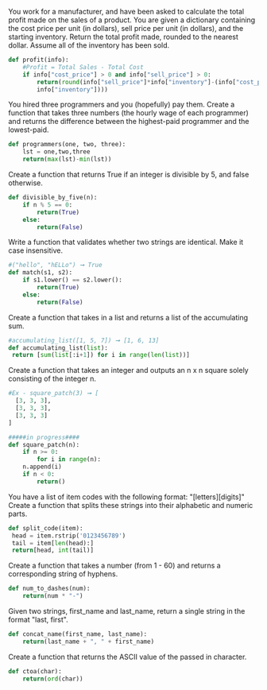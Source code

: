 You work for a manufacturer, and have been asked to calculate the total profit made on the sales of a product. You are given a dictionary containing the cost price per unit (in dollars), sell price per unit (in dollars), and the starting inventory. Return the total profit made, rounded to the nearest dollar. Assume all of the inventory has been sold.
```python
def profit(info):
	#Profit = Total Sales - Total Cost
	if info["cost_price"] > 0 and info["sell_price"] > 0:
		return(round(info["sell_price"]*info["inventory"]-(info["cost_price"]*
		info["inventory"])))
```

You hired three programmers and you (hopefully) pay them. Create a function that takes three numbers (the hourly wage of each programmer) and returns the difference between the highest-paid programmer and the lowest-paid.
```python
def programmers(one, two, three):
	lst = one,two,three
	return(max(lst)-min(lst))
```

Create a function that returns True if an integer is divisible by 5, and false otherwise.
```python
def divisible_by_five(n):
	if n % 5 == 0:
		return(True)
	else:
		return(False)
```

Write a function that validates whether two strings are identical. Make it case insensitive.
```python
#("hello", "hELLo") ➞ True
def match(s1, s2):
	if s1.lower() == s2.lower():
		return(True)
	else:
		return(False)
```
Create a function that takes in a list and returns a list of the accumulating sum.
```python
#accumulating_list([1, 5, 7]) ➞ [1, 6, 13]
def accumulating_list(list):
 return [sum(list[:i+1]) for i in range(len(list))]
```

Create a function that takes an integer and outputs an n x n square solely consisting of the integer n.
```python
#Ex - square_patch(3) ➞ [
  [3, 3, 3],
  [3, 3, 3],
  [3, 3, 3]
]

#####in progress####
def square_patch(n):
	if n >= 0:
		for i in range(n):    
   	n.append(i)
	if n < 0:
		return()
```


You have a list of item codes with the following format: "[letters][digits]"
Create a function that splits these strings into their alphabetic and numeric parts.

```python
def split_code(item):
 head = item.rstrip('0123456789')
 tail = item[len(head):]
 return[head, int(tail)]
```

Create a function that takes a number (from 1 - 60) and returns a corresponding string of hyphens.
```python
def num_to_dashes(num):
	return(num * "-")
```

Given two strings, first_name and last_name, return a single string in the format "last, first".
```python
def concat_name(first_name, last_name):
	return(last_name + ", " + first_name)
```

Create a function that returns the ASCII value of the passed in character.
```python
def ctoa(char):
	return(ord(char))
```

